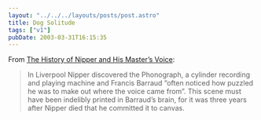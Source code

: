 ```yaml
---
layout: "../../../layouts/posts/post.astro"
title: Dog Solitude
tags: ["v1"]
pubDate: 2003-03-31T16:15:35
---
```


From [The History of Nipper and His Master&#8217;s Voice][1]:

> In Liverpool Nipper discovered the Phonograph, a cylinder recording and playing machine and Francis Barraud &#8220;often noticed how puzzled he was to make out where the voice came from&#8221;. This scene must have been indelibly printed in Barraud&#8217;s brain, for it was three years after Nipper died that he committed it to canvas.

[1]: http://www.danbbs.dk/~erikoest/nipper.htm
